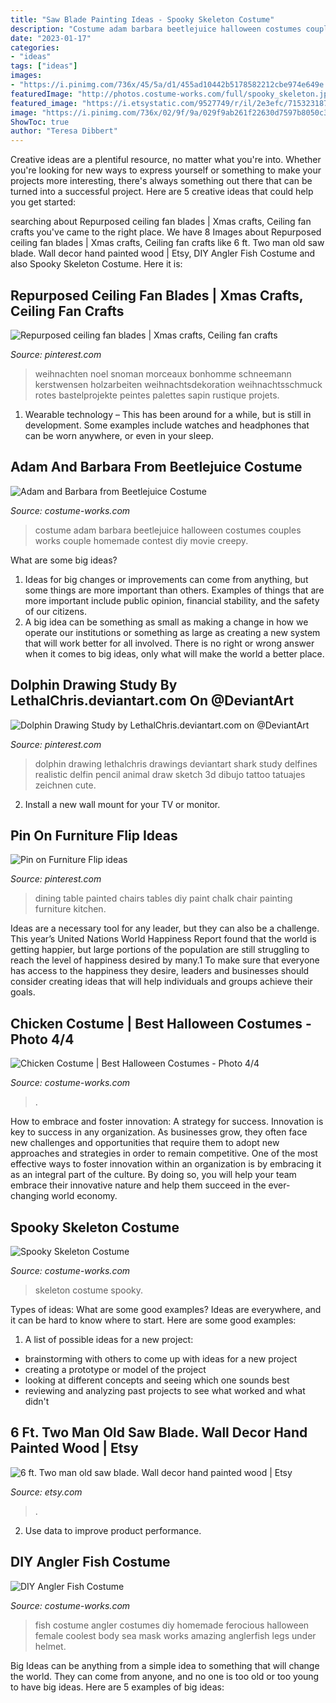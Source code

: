 ```yaml
---
title: "Saw Blade Painting Ideas - Spooky Skeleton Costume"
description: "Costume adam barbara beetlejuice halloween costumes couples works couple homemade contest diy movie creepy"
date: "2023-01-17"
categories:
- "ideas"
tags: ["ideas"]
images:
- "https://i.pinimg.com/736x/45/5a/d1/455ad10442b5178582212cbe974e649e.jpg"
featuredImage: "http://photos.costume-works.com/full/spooky_skeleton.jpg"
featured_image: "https://i.etsystatic.com/9527749/r/il/2e3efc/715323187/il_fullxfull.715323187_b5ox.jpg"
image: "https://i.pinimg.com/736x/02/9f/9a/029f9ab261f22630d7597b8050c3c2c2.jpg"
ShowToc: true
author: "Teresa Dibbert"
---
```



Creative ideas are a plentiful resource, no matter what you're into. Whether you're looking for new ways to express yourself or something to make your projects more interesting, there's always something out there that can be turned into a successful project. Here are 5 creative ideas that could help you get started: 

	

		
searching about Repurposed ceiling fan blades | Xmas crafts, Ceiling fan crafts you've came to the right place. We have 8 Images about Repurposed ceiling fan blades | Xmas crafts, Ceiling fan crafts like 6 ft. Two man old saw blade. Wall decor hand painted wood | Etsy, DIY Angler Fish Costume and also Spooky Skeleton Costume. Here it is:
		
    
## Repurposed Ceiling Fan Blades | Xmas Crafts, Ceiling Fan Crafts

<img loading=lazy src="https://i.pinimg.com/736x/02/9f/9a/029f9ab261f22630d7597b8050c3c2c2.jpg" onerror="this.onerror=null;this.src='https://tse3.mm.bing.net/th?id=OIP.Jxf2YneXxxEXvRO9l0M9oQHaMN&amp;pid=15.1';" alt="Repurposed ceiling fan blades | Xmas crafts, Ceiling fan crafts">

_Source: pinterest.com_

>weihnachten noel snoman morceaux bonhomme schneemann kerstwensen holzarbeiten weihnachtsdekoration weihnachtsschmuck rotes bastelprojekte peintes palettes sapin rustique projets. 

	

1. Wearable technology – This has been around for a while, but is still in development. Some examples include watches and headphones that can be worn anywhere, or even in your sleep.

    
## Adam And Barbara From Beetlejuice Costume

<img loading=lazy src="http://photos.costume-works.com/full/adam_and_barbara_from_beetlejuice1.jpg" onerror="this.onerror=null;this.src='https://tse1.mm.bing.net/th?id=OIP.AQnJxKqa-WRxaj_WhsQF_AHaJ3&amp;pid=15.1';" alt="Adam and Barbara from Beetlejuice Costume">

_Source: costume-works.com_

>costume adam barbara beetlejuice halloween costumes couples works couple homemade contest diy movie creepy. 

	

What are some big ideas?
1. Ideas for big changes or improvements can come from anything, but some things are more important than others. Examples of things that are more important include public opinion, financial stability, and the safety of our citizens.
2. A big idea can be something as small as making a change in how we operate our institutions or something as large as creating a new system that will work better for all involved. There is no right or wrong answer when it comes to big ideas, only what will make the world a better place.

    
## Dolphin Drawing Study By LethalChris.deviantart.com On @DeviantArt

<img loading=lazy src="https://i.pinimg.com/736x/36/ef/37/36ef37f46f628160ee10e64e898b15b7--dolphin-drawing-art-drawings.jpg" onerror="this.onerror=null;this.src='https://tse4.mm.bing.net/th?id=OIP.LKwUu5-Nd-2ulc9L4BBZGAHaHa&amp;pid=15.1';" alt="Dolphin Drawing Study by LethalChris.deviantart.com on @DeviantArt">

_Source: pinterest.com_

>dolphin drawing lethalchris drawings deviantart shark study delfines realistic delfin pencil animal draw sketch 3d dibujo tattoo tatuajes zeichnen cute. 

	

2. Install a new wall mount for your TV or monitor.

    
## Pin On Furniture Flip Ideas

<img loading=lazy src="https://i.pinimg.com/736x/45/5a/d1/455ad10442b5178582212cbe974e649e.jpg" onerror="this.onerror=null;this.src='https://tse3.mm.bing.net/th?id=OIP.raHvr2PcAH9SUheXRIPG-QHaPP&amp;pid=15.1';" alt="Pin on Furniture Flip ideas">

_Source: pinterest.com_

>dining table painted chairs tables diy paint chalk chair painting furniture kitchen. 

	

Ideas are a necessary tool for any leader, but they can also be a challenge. This year’s United Nations World Happiness Report found that the world is getting happier, but large portions of the population are still struggling to reach the level of happiness desired by many.1 To make sure that everyone has access to the happiness they desire, leaders and businesses should consider creating ideas that will help individuals and groups achieve their goals.

    
## Chicken Costume | Best Halloween Costumes - Photo 4/4

<img loading=lazy src="https://photos.costume-works.com/full/chicken20.jpg" onerror="this.onerror=null;this.src='https://tse3.mm.bing.net/th?id=OIP.0wtOOcIK44lv_a1sLkYpqgHaJ3&amp;pid=15.1';" alt="Chicken Costume | Best Halloween Costumes - Photo 4/4">

_Source: costume-works.com_

>. 

	

How to embrace and foster innovation: A strategy for success.
Innovation is key to success in any organization. As businesses grow, they often face new challenges and opportunities that require them to adopt new approaches and strategies in order to remain competitive. One of the most effective ways to foster innovation within an organization is by embracing it as an integral part of the culture. By doing so, you will help your team embrace their innovative nature and help them succeed in the ever-changing world economy.

    
## Spooky Skeleton Costume

<img loading=lazy src="http://photos.costume-works.com/full/spooky_skeleton.jpg" onerror="this.onerror=null;this.src='https://tse2.mm.bing.net/th?id=OIP.hfKE385fw-svjjYy24K6wgHaJ1&amp;pid=15.1';" alt="Spooky Skeleton Costume">

_Source: costume-works.com_

>skeleton costume spooky. 

	

Types of ideas: What are some good examples?
Ideas are everywhere, and it can be hard to know where to start. Here are some good examples:
1. A list of possible ideas for a new project: 
- brainstorming with others to come up with ideas for a new project 
- creating a prototype or model of the project 
- looking at different concepts and seeing which one sounds best 
- reviewing and analyzing past projects to see what worked and what didn't 

    
## 6 Ft. Two Man Old Saw Blade. Wall Decor Hand Painted Wood | Etsy

<img loading=lazy src="https://i.etsystatic.com/9527749/r/il/2e3efc/715323187/il_fullxfull.715323187_b5ox.jpg" onerror="this.onerror=null;this.src='https://tse4.mm.bing.net/th?id=OIP.mtkLNSbFlsNGF5TL-FUU-QHaJ4&amp;pid=15.1';" alt="6 ft. Two man old saw blade. Wall decor hand painted wood | Etsy">

_Source: etsy.com_

>. 

	

2. Use data to improve product performance.

    
## DIY Angler Fish Costume

<img loading=lazy src="http://photos.costume-works.com/full/amazing_angler_fish.jpg" onerror="this.onerror=null;this.src='https://tse3.mm.bing.net/th?id=OIP.YemXSdeH0viKLSK2GjJZBwHaLB&amp;pid=15.1';" alt="DIY Angler Fish Costume">

_Source: costume-works.com_

>fish costume angler costumes diy homemade ferocious halloween female coolest body sea mask works amazing anglerfish legs under helmet. 

	

Big Ideas can be anything from a simple idea to something that will change the world. They can come from anyone, and no one is too old or too young to have big ideas. Here are 5 examples of big ideas: 

